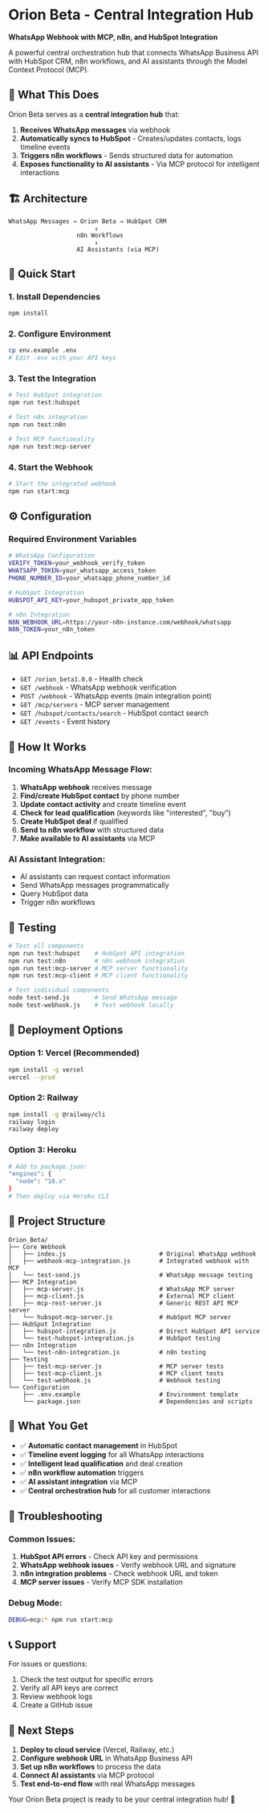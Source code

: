 # Orion Beta - Central Integration Hub

**WhatsApp Webhook with MCP, n8n, and HubSpot Integration**

A powerful central orchestration hub that connects WhatsApp Business API with HubSpot CRM, n8n workflows, and AI assistants through the Model Context Protocol (MCP).

## 🎯 **What This Does**

Orion Beta serves as a **central integration hub** that:

1. **Receives WhatsApp messages** via webhook
2. **Automatically syncs to HubSpot** - Creates/updates contacts, logs timeline events
3. **Triggers n8n workflows** - Sends structured data for automation
4. **Exposes functionality to AI assistants** - Via MCP protocol for intelligent interactions

## 🏗️ **Architecture**

```
WhatsApp Messages → Orion Beta → HubSpot CRM
                        ↓
                   n8n Workflows
                        ↓
                   AI Assistants (via MCP)
```

## 🚀 **Quick Start**

### 1. Install Dependencies
```bash
npm install
```

### 2. Configure Environment
```bash
cp env.example .env
# Edit .env with your API keys
```

### 3. Test the Integration
```bash
# Test HubSpot integration
npm run test:hubspot

# Test n8n integration  
npm run test:n8n

# Test MCP functionality
npm run test:mcp-server
```

### 4. Start the Webhook
```bash
# Start the integrated webhook
npm run start:mcp
```

## ⚙️ **Configuration**

### Required Environment Variables
```bash
# WhatsApp Configuration
VERIFY_TOKEN=your_webhook_verify_token
WHATSAPP_TOKEN=your_whatsapp_access_token
PHONE_NUMBER_ID=your_whatsapp_phone_number_id

# HubSpot Integration
HUBSPOT_API_KEY=your_hubspot_private_app_token

# n8n Integration
N8N_WEBHOOK_URL=https://your-n8n-instance.com/webhook/whatsapp
N8N_TOKEN=your_n8n_token
```

## 📊 **API Endpoints**

- `GET /orion_beta1.0.0` - Health check
- `GET /webhook` - WhatsApp webhook verification
- `POST /webhook` - WhatsApp events (main integration point)
- `GET /mcp/servers` - MCP server management
- `GET /hubspot/contacts/search` - HubSpot contact search
- `GET /events` - Event history

## 🔄 **How It Works**

### Incoming WhatsApp Message Flow:
1. **WhatsApp webhook** receives message
2. **Find/create HubSpot contact** by phone number
3. **Update contact activity** and create timeline event
4. **Check for lead qualification** (keywords like "interested", "buy")
5. **Create HubSpot deal** if qualified
6. **Send to n8n workflow** with structured data
7. **Make available to AI assistants** via MCP

### AI Assistant Integration:
- AI assistants can request contact information
- Send WhatsApp messages programmatically
- Query HubSpot data
- Trigger n8n workflows

## 🧪 **Testing**

```bash
# Test all components
npm run test:hubspot    # HubSpot API integration
npm run test:n8n        # n8n webhook integration
npm run test:mcp-server # MCP server functionality
npm run test:mcp-client # MCP client functionality

# Test individual components
node test-send.js       # Send WhatsApp message
node test-webhook.js    # Test webhook locally
```

## 🚀 **Deployment Options**

### Option 1: Vercel (Recommended)
```bash
npm install -g vercel
vercel --prod
```

### Option 2: Railway
```bash
npm install -g @railway/cli
railway login
railway deploy
```

### Option 3: Heroku
```bash
# Add to package.json:
"engines": {
  "node": "18.x"
}
# Then deploy via Heroku CLI
```

## 📁 **Project Structure**

```
Orion_Beta/
├── Core Webhook
│   ├── index.js                          # Original WhatsApp webhook
│   ├── webhook-mcp-integration.js        # Integrated webhook with MCP
│   └── test-send.js                      # WhatsApp message testing
├── MCP Integration
│   ├── mcp-server.js                     # WhatsApp MCP server
│   ├── mcp-client.js                     # External MCP client
│   ├── mcp-rest-server.js                # Generic REST API MCP server
│   └── hubspot-mcp-server.js             # HubSpot MCP server
├── HubSpot Integration
│   ├── hubspot-integration.js            # Direct HubSpot API service
│   └── test-hubspot-integration.js       # HubSpot testing
├── n8n Integration
│   └── test-n8n-integration.js           # n8n testing
├── Testing
│   ├── test-mcp-server.js                # MCP server tests
│   ├── test-mcp-client.js                # MCP client tests
│   └── test-webhook.js                   # Webhook testing
└── Configuration
    ├── .env.example                      # Environment template
    └── package.json                      # Dependencies and scripts
```

## 🎉 **What You Get**

- ✅ **Automatic contact management** in HubSpot
- ✅ **Timeline event logging** for all WhatsApp interactions
- ✅ **Intelligent lead qualification** and deal creation
- ✅ **n8n workflow automation** triggers
- ✅ **AI assistant integration** via MCP
- ✅ **Central orchestration hub** for all customer interactions

## 🔧 **Troubleshooting**

### Common Issues:
1. **HubSpot API errors** - Check API key and permissions
2. **WhatsApp webhook issues** - Verify webhook URL and signature
3. **n8n integration problems** - Check webhook URL and token
4. **MCP server issues** - Verify MCP SDK installation

### Debug Mode:
```bash
DEBUG=mcp:* npm run start:mcp
```

## 📞 **Support**

For issues or questions:
1. Check the test output for specific errors
2. Verify all API keys are correct
3. Review webhook logs
4. Create a GitHub issue

## 🎯 **Next Steps**

1. **Deploy to cloud service** (Vercel, Railway, etc.)
2. **Configure webhook URL** in WhatsApp Business API
3. **Set up n8n workflows** to process the data
4. **Connect AI assistants** via MCP protocol
5. **Test end-to-end flow** with real WhatsApp messages

Your Orion Beta project is ready to be your central integration hub! 🚀